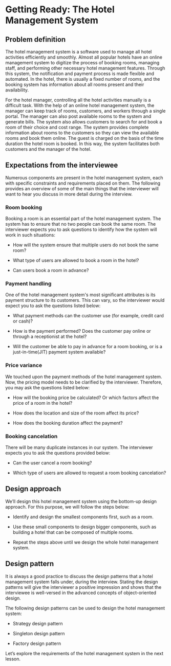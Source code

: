 # Getting Ready: The Hotel Management System
## Problem definition
The hotel management system is a software used to manage all hotel activities efficiently and smoothly. Almost all popular hotels have an online management system to digitize the process of booking rooms, managing staff, and performing other necessary hotel management features. Through this system, the notification and payment process is made flexible and automated. In the hotel, there is usually a fixed number of rooms, and the booking system has information about all rooms present and their availability.

For the hotel manager, controlling all the hotel activities manually is a difficult task. With the help of an online hotel management system, the manager can keep track of rooms, customers, and workers through a single portal. The manager can also post available rooms to the system and generate bills. The system also allows customers to search for and book a room of their choice and cost range. The system provides complete information about rooms to the customers so they can view the available rooms and book them online. The guest is charged on the basis of the time duration the hotel room is booked. In this way, the system facilitates both customers and the manager of the hotel.

## Expectations from the interviewee
Numerous components are present in the hotel management system, each with specific constraints and requirements placed on them. The following provides an overview of some of the main things that the interviewer will want to hear you discuss in more detail during the interview.

### Room booking
Booking a room is an essential part of the hotel management system. The system has to ensure that no two people can book the same room. The interviewer expects you to ask questions to identify how the system will work in such situations:

- How will the system ensure that multiple users do not book the same room?

- What type of users are allowed to book a room in the hotel?

- Can users book a room in advance?

### Payment handling
One of the hotel management system's most significant attributes is its payment structure to its customers. This can vary, so the interviewer would expect you to ask the questions listed below:

- What payment methods can the customer use (for example, credit card or cash)?

- How is the payment performed? Does the customer pay online or through a receptionist at the hotel?

- Will the customer be able to pay in advance for a room booking, or is a just-in-time(JIT) payment system available?


### Price variance
We touched upon the payment methods of the hotel management system. Now, the pricing model needs to be clarified by the interviewer. Therefore, you may ask the questions listed below:

- How will the booking price be calculated? Or which factors affect the price of a room in the hotel?

- How does the location and size of the room affect its price?

- How does the booking duration affect the payment?

### Booking cancelation
There will be many duplicate instances in our system. The interviewer expects you to ask the questions provided below:

- Can the user cancel a room booking?

- Which type of users are allowed to request a room booking cancelation?



## Design approach
We’ll design this hotel management system using the bottom-up design approach. For this purpose, we will follow the steps below:

- Identify and design the smallest components first, such as a room.

- Use these small components to design bigger components, such as building a hotel that can be composed of multiple rooms.

- Repeat the steps above until we design the whole hotel management system.
## Design pattern
It is always a good practice to discuss the design patterns that a hotel management system falls under, during the interview. Stating the design patterns will give the interviewer a positive impression and shows that the interviewee is well-versed in the advanced concepts of object-oriented design.

The following design patterns can be used to design the hotel management system:

- Strategy design pattern

- Singleton design pattern

- Factory design pattern

Let’s explore the requirements of the hotel management system in the next lesson.
